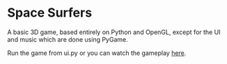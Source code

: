 # Space Surfers

A basic 3D game, based entirely on Python and OpenGL, except for the UI and music which are done using PyGame.

Run the game from ui.py or you can watch the gameplay [here](https://www.youtube.com/watch?v=HZL8D7xM8JY).
